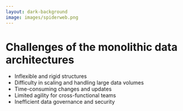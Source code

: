 ```yaml
---
layout: dark-background
image: images/spiderweb.png
--- 
```

# Challenges of the monolithic data architectures
<v-clicks>

- Inflexible and rigid structures
- Difficulty in scaling and handling large data volumes
- Time-consuming changes and updates
- Limited agility for cross-functional teams
- Inefficient data governance and security

</v-clicks>

<Footer/>

<!--
- Monolithic data architectures often have tightly coupled components, making it hard to modify or extend them without impacting the entire system.
- As data volumes grow, monolithic architectures struggle to scale horizontally and can suffer from performance bottlenecks.
- Due to the interconnected nature of components, making changes or updates to one part of the system can require extensive coordination and can be time-consuming.
- Engineering teams must collaborate closely and rely on centralized decision-making, which can slow down the development process and limit the agility of teams to respond to changing requirements.
- With a centralized approach to data management, ensuring proper governance and security can be challenging as it requires strict coordination and oversight across teams and data pipelines.
-->
